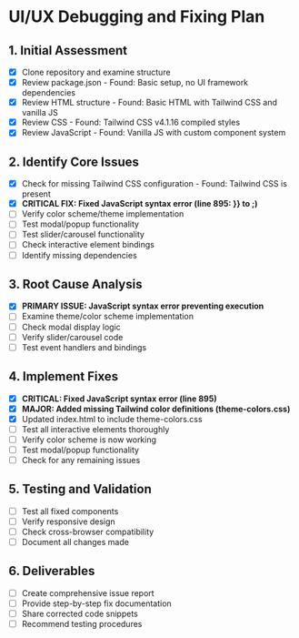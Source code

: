 # UI/UX Debugging and Fixing Plan

## 1. Initial Assessment
- [x] Clone repository and examine structure
- [x] Review package.json - Found: Basic setup, no UI framework dependencies
- [x] Review HTML structure - Found: Basic HTML with Tailwind CSS and vanilla JS
- [x] Review CSS - Found: Tailwind CSS v4.1.16 compiled styles
- [x] Review JavaScript - Found: Vanilla JS with custom component system

## 2. Identify Core Issues
- [x] Check for missing Tailwind CSS configuration - Found: Tailwind CSS is present
- [x] **CRITICAL FIX: Fixed JavaScript syntax error (line 895: }} to ;)**
- [ ] Verify color scheme/theme implementation
- [ ] Test modal/popup functionality
- [ ] Test slider/carousel functionality
- [ ] Check interactive element bindings
- [ ] Identify missing dependencies

## 3. Root Cause Analysis
- [x] **PRIMARY ISSUE: JavaScript syntax error preventing execution**
- [ ] Examine theme/color scheme implementation
- [ ] Check modal display logic
- [ ] Verify slider/carousel code
- [ ] Test event handlers and bindings

## 4. Implement Fixes
- [x] **CRITICAL: Fixed JavaScript syntax error (line 895)**
- [x] **MAJOR: Added missing Tailwind color definitions (theme-colors.css)**
- [x] Updated index.html to include theme-colors.css
- [ ] Test all interactive elements thoroughly
- [ ] Verify color scheme is now working
- [ ] Test modal/popup functionality
- [ ] Check for any remaining issues

## 5. Testing and Validation
- [ ] Test all fixed components
- [ ] Verify responsive design
- [ ] Check cross-browser compatibility
- [ ] Document all changes made

## 6. Deliverables
- [ ] Create comprehensive issue report
- [ ] Provide step-by-step fix documentation
- [ ] Share corrected code snippets
- [ ] Recommend testing procedures